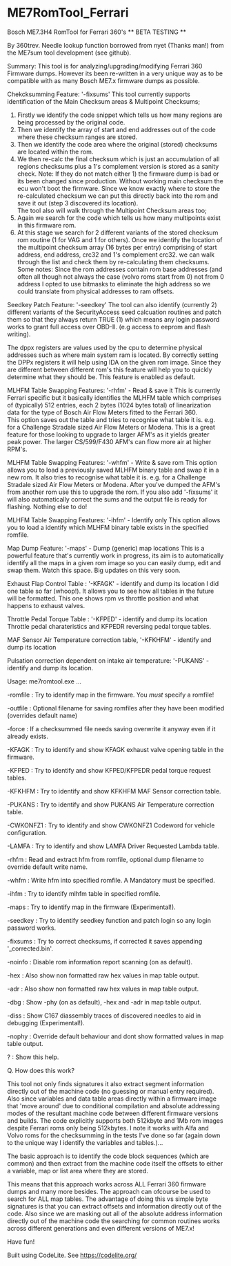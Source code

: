 # ME7RomTool_Ferrari
   Bosch ME7.3H4 RomTool for Ferrari 360's  ** BETA TESTING **

   By 360trev. Needle lookup function borrowed from nyet (Thanks man!) from
   the ME7sum tool development (see github).

   Summary:
   This tool is for analyzing/upgrading/modifying Ferrari 360 Firmware dumps.
   However its been re-written in a very unique way as to be compatible with
   as many Bosch ME7.x firmware dumps as possible.

   Chekcksumming Feature:  '-fixsums'
   This tool currently supports identification of the Main Checksum areas & Multipoint
   Checksums;
   1. Firstly we identify the code snippet which tells us how many regions are
   being processed by the original code.
   2. Then we identify the array of start and end addresses out of the code where 
   these checksum ranges are stored.
   3. Then we identify the code area where the original (stored) checksums are
   located within the rom.
   4. We then re-calc the final checksum which is just an accumulation of all 
   regions checksums plus a 1's complement version is stored as a sanity check.
   Note: If they do not match either 1) the firmware dump is bad or its been changed
   since production. Without working main checksum the ecu won't boot the firmware.
   Since we know exactly where to store the re-calculated checksum we can put this
   directly back into the rom and save it out (step 3 discovered its location).   
   The tool also will walk through the Multipoint Checksum areas too;
   1. Again we search for the code which tells us how many multipoints exist in
   this firmware rom.
   2. At this stage we search for 2 different variants of the stored checksum
   rom routine (1 for VAG and 1 for others). Once we identify the location of the
   multipoint checksum array (16 bytes per entry) comprising of start address,
   end address, crc32 and 1's complement crc32. we can walk through the list
   and check them by re-calculating them checksums.
   Some notes: Since the rom addresses contain rom base addresses (and often 
   all though not always the case (volvo roms start from 0) not from 0 address I
   opted to use bitmasks to eliminate the high address so we could translate from
   physical addresses to ram offsets.

   Seedkey Patch Feature: '-seedkey'
   The tool can also identify (currently 2) different variants of the SecurityAccess 
   seed calcuation routines and patch them so that they always return TRUE (1) which 
   means any login password works to grant full access over OBD-II. (e.g access to 
   eeprom and flash writing).

   The dppx registers are values used by the cpu to determine physical addresses
   such as where main system ram is located. By correctly setting the DPPx registers
   it will help using IDA on the given rom image. Since they are different between
   different rom's this feature will help you to quickly determine what they should be.
   This feature is enabled as default.

   MLHFM Table Swapping Features: '-rhfm' - Read & save it
   This is currently Ferrari specific but it basically identifies the
   MLHFM table which comprises of (typically) 512 entries, each 2 bytes 
   (1024 bytes total) of linearization data for the type of Bosch Air Flow Meters
   fitted to the Ferrari 360.   
   This option saves out the table and tries to recognise what table it is. e.g. for 
   a Challenge Stradale sized Air Flow Meters or Modena.
   This is a great feature for those looking to upgrade to larger AFM's as it yields
   greater peak power. The larger CS/599/F430 AFM's can flow more air at higher RPM's.

   MLHFM Table Swapping Features: '-whfm' - Write & save rom
   This option allows you to load a previously saved MLHFM binary table and swap it
   in a new rom. It also tries to recognise what table it is. e.g. for 
   a Challenge Stradale sized Air Flow Meters or Modena. After you've dumped the
   AFM's from another rom use this to upgrade the rom. If you also add '-fixsums'
   it will also automatically correct the sums and the output file is ready for
   flashing. Nothing else to do!

   MLHFM Table Swapping Features: '-ihfm' - Identify only
   This option allows you to load a identify which MLHFM binary table exists in the
   specified romfile.

   Map Dump Feature: '-maps' - Dump (generic) map locations
   This is a powerful feature that's currently work in progress, its aim is to automatically 
   identify all the maps in a given rom image so you can easily dump, edit and swap them. 
   Watch this space. Big updates on this very soon.

   Exhaust Flap Control Table : '-KFAGK' - identify and dump its location
   I did one table so far (whoop!). It allows you to see how all tables in the future will be 
   formatted. This one shows rpm vs throttle position and what happens to exhaust valves.

   Throttle Pedal Torque Table : '-KFPED' - identify and dump its location
   Throttle pedal charateristics and KFPEDR reversing pedal torque tables.

   MAF Sensor Air Temperature correction table, '-KFKHFM' - identify and dump its location
   
   Pulsation correction dependent on intake air temperature: '-PUKANS' - identify and dump
   its location.
   
Usage: me7romtool.exe <options> ...

 -romfile  : Try to identify map in the firmware. You *must* specify a romfile!
 
 -outfile  : Optional filename for saving romfiles after they have been modified (overrides default name)
 
 -force    : If a checksummed file needs saving overwrite it anyway even if it already exists.
 

 -KFAGK    : Try to identify and show KFAGK exhaust valve opening table in the firmware.
 
 -KFPED    : Try to identify and show KFPED/KFPEDR pedal torque request tables.
 
 -KFKHFM   : Try to identify and show KFKHFM MAF Sensor correction table.
 
 -PUKANS   : Try to identify and show PUKANS Air Temperature correction table.

 -CWKONFZ1 : Try to identify and show CWKONFZ1 Codeword for vehicle configuration.

 -LAMFA    : Try to identify and show LAMFA Driver Requested Lambda table.
 

 -rhfm     : Read and extract hfm from romfile, optional dump filename to override default write name.
 
 -whfm     : Write hfm into specified romfile. A Mandatory <hfm bin filename> must be specified.

 -ihfm     : Try to identify mlhfm table in specified romfile.

 -maps     : Try to identify map in the firmware (Experimental!).
 
 -seedkey  : Try to identify seedkey function and patch login so any login password works.
 

 -fixsums  : Try to correct checksums, if corrected it saves appending '_corrected.bin'.
 

 -noinfo   : Disable rom information report scanning (on as default).
 
 -hex      : Also show non formatted raw hex values in map table output.
 
 -adr      : Also show non formatted raw hex values in map table output.
 
 -dbg      : Show -phy (on as default), -hex and -adr in map table output.
 
 -diss     : Show C167 diassembly traces of discovered needles to aid in debugging (Experimental!).
 
 -nophy    : Override default behaviour and dont show formatted values in map table output.
 

 ?         : Show this help.
 




Q. How does this work?
   
   This tool not only finds signatures it also extract segment information directly
   out of the machine code (no guessing or manual entry required). Also since variables 
   and data table areas directly within a firmware image that 'move around' due to 
   conditional compilation and absolute addressing modes of the resultant
   machine code between different firmware versions and builds. The code explicitly
   supports both 512kbyte and 1Mb rom images despite Ferrari roms only being
   512kbytes. I note it works with Alfa and Volvo roms for the checksumming
   in the tests I've done so far (again down to the unique way I identify the
   variables and tables.)...
   
   The basic approach is to identify the code block sequences (which are common) 
   and then extract from the machine code itself the offsets to either a variable,
   map or list area where they are stored. 
   
   This means that this approach works across ALL Ferrari 360 firmware dumps and
   many more besides. The approach can ofcourse be used to search for ALL map 
   tables. The advantage of doing this vs simple byte signatures is that you can 
   extract offsets and information directly out of the code. Also since we are
   masking out all of the absolute address information directly out of the machine
   code the searching for common routines works across different generations and
   even different versions of ME7.x! 
   
   Have fun!
   
   Built using CodeLite. 
   See https://codelite.org/

